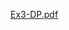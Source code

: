 [Ex3-DP.pdf](https://github.com/daniel555666/DeepLearningClassificationASL/files/10355462/Ex3-DP.pdf)
